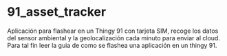 # 91_asset_tracker

Aplicación para flashear en un Thingy 91 con tarjeta SIM, recoge los datos del sensor ambiental y la geolocalización cada minuto para enviar al cloud.
Para tal fin leer la guia de como se flashea una aplicación en un thingy 91.
